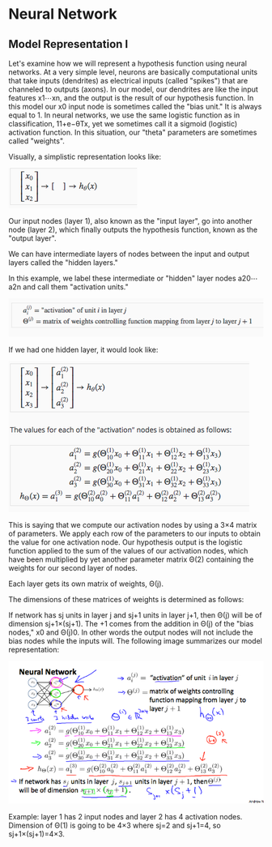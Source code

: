 # Neural Network


## Model Representation I

Let's examine how we will represent a hypothesis function using neural networks. At a very simple level, neurons are basically computational units that take inputs (dendrites) as electrical inputs (called "spikes") that are channeled to outputs (axons). In our model, our dendrites are like the input features x1⋯xn, and the output is the result of our hypothesis function. In this model our x0 input node is sometimes called the "bias unit." It is always equal to 1. In neural networks, we use the same logistic function as in classification, 11+e−θTx, yet we sometimes call it a sigmoid (logistic) activation function. In this situation, our "theta" parameters are sometimes called "weights".

Visually, a simplistic representation looks like:


![Neural](https://github.com/nudelx/ML/blob/master/week4/img/1.png)


Our input nodes (layer 1), also known as the "input layer", go into another node (layer 2), which finally outputs the hypothesis function, known as the "output layer".

We can have intermediate layers of nodes between the input and output layers called the "hidden layers."

In this example, we label these intermediate or "hidden" layer nodes a20⋯a2n and call them "activation units."

![Neural](https://github.com/nudelx/ML/blob/master/week4/img/2.png)


If we had one hidden layer, it would look like:

![Neural](https://github.com/nudelx/ML/blob/master/week4/img/3.png)

This is saying that we compute our activation nodes by using a 3×4 matrix of parameters. We apply each row of the parameters to our inputs to obtain the value for one activation node. Our hypothesis output is the logistic function applied to the sum of the values of our activation nodes, which have been multiplied by yet another parameter matrix Θ(2) containing the weights for our second layer of nodes.

Each layer gets its own matrix of weights, Θ(j).

The dimensions of these matrices of weights is determined as follows:

If network has sj units in layer j and sj+1 units in layer j+1, then Θ(j) will be of dimension sj+1×(sj+1).
The +1 comes from the addition in Θ(j) of the "bias nodes," x0 and Θ(j)0. In other words the output nodes will not include the bias nodes while the inputs will. The following image summarizes our model representation:


![Neural](https://github.com/nudelx/ML/blob/master/week4/img/4.png)


Example: layer 1 has 2 input nodes and layer 2 has 4 activation nodes. Dimension of Θ(1) is going to be 4×3 where sj=2 and sj+1=4, so sj+1×(sj+1)=4×3.
